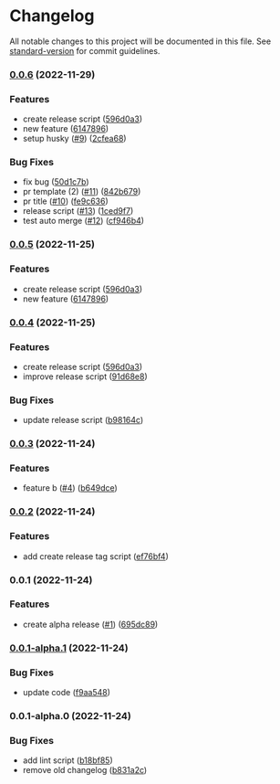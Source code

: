 # Changelog

All notable changes to this project will be documented in this file. See [standard-version](https://github.com/conventional-changelog/standard-version) for commit guidelines.

### [0.0.6](https://github.com/lamhq/gad/compare/v0.0.3...v0.0.6) (2022-11-29)


### Features

* create release script ([596d0a3](https://github.com/lamhq/gad/commit/596d0a3779bd48c0127735068ab1a48ca1bb7a78))
* new feature ([6147896](https://github.com/lamhq/gad/commit/61478964ddd44433e42de9cfc3e39b7ccaaa73a2))
* setup husky ([#9](https://github.com/lamhq/gad/issues/9)) ([2cfea68](https://github.com/lamhq/gad/commit/2cfea68905d50de404bd770a0b2f8294f2c8406d))


### Bug Fixes

* fix bug ([50d1c7b](https://github.com/lamhq/gad/commit/50d1c7b857f22aae8dc838aa0a5ebd6f47920d77))
* pr template (2) ([#11](https://github.com/lamhq/gad/issues/11)) ([842b679](https://github.com/lamhq/gad/commit/842b679a34621d5a7a9f79701597db46a4de5048))
* pr title ([#10](https://github.com/lamhq/gad/issues/10)) ([fe9c636](https://github.com/lamhq/gad/commit/fe9c63682289c39573a19c99dab9aca1b445d976))
* release script ([#13](https://github.com/lamhq/gad/issues/13)) ([1ced9f7](https://github.com/lamhq/gad/commit/1ced9f7b471d093df391ecc88b26265b7eeedc46))
* test auto merge ([#12](https://github.com/lamhq/gad/issues/12)) ([cf946b4](https://github.com/lamhq/gad/commit/cf946b4ac114b6be1b244abe77a345e980855a11))

### [0.0.5](https://github.com/lamhq/gad/compare/v0.0.3...v0.0.5) (2022-11-25)


### Features

* create release script ([596d0a3](https://github.com/lamhq/gad/commit/596d0a3779bd48c0127735068ab1a48ca1bb7a78))
* new feature ([6147896](https://github.com/lamhq/gad/commit/61478964ddd44433e42de9cfc3e39b7ccaaa73a2))

### [0.0.4](https://github.com/lamhq/gad/compare/v0.0.3...v0.0.4) (2022-11-25)


### Features

* create release script ([596d0a3](https://github.com/lamhq/gad/commit/596d0a3779bd48c0127735068ab1a48ca1bb7a78))
* improve release script ([91d68e8](https://github.com/lamhq/gad/commit/91d68e817205b5fb16f4b02bcf82e3ecddfd27e2))


### Bug Fixes

* update release script ([b98164c](https://github.com/lamhq/gad/commit/b98164c3030b47f279d89fb53704277fc1748b15))

### [0.0.3](https://github.com/lamhq/gad/compare/v0.0.2...v0.0.3) (2022-11-24)


### Features

* feature b ([#4](https://github.com/lamhq/gad/issues/4)) ([b649dce](https://github.com/lamhq/gad/commit/b649dce12233503b6c7585ea3e5a3a0b9c529a53))

### [0.0.2](https://github.com/lamhq/gad/compare/v0.0.1...v0.0.2) (2022-11-24)


### Features

* add create release tag script ([ef76bf4](https://github.com/lamhq/gad/commit/ef76bf442b362b72db3f352fce9790a359929fd2))

### 0.0.1 (2022-11-24)


### Features

* create alpha release ([#1](https://github.com/lamhq/gad/issues/1)) ([695dc89](https://github.com/lamhq/gad/commit/695dc893051d62abe88a32c628910ee03b5a730c))

### [0.0.1-alpha.1](https://github.com/lamhq/gad/compare/v0.0.1-alpha.0...v0.0.1-alpha.1) (2022-11-24)


### Bug Fixes

* update code ([f9aa548](https://github.com/lamhq/gad/commit/f9aa548795319f5c246e989a64ad45d66050744c))

### 0.0.1-alpha.0 (2022-11-24)


### Bug Fixes

* add lint script ([b18bf85](https://github.com/lamhq/gad/commit/b18bf8589dbff7cf1f92e3fb60b03b764db00520))
* remove old changelog ([b831a2c](https://github.com/lamhq/gad/commit/b831a2c0d9f9ddbb80c83271936717254e36ba60))
